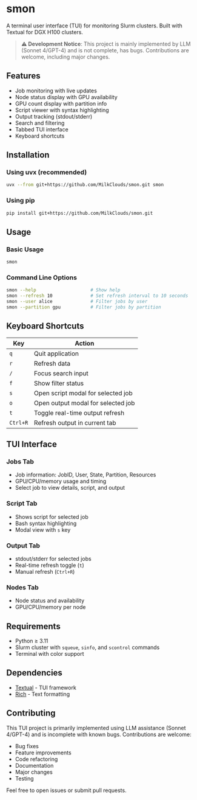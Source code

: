 # smon

A terminal user interface (TUI) for monitoring Slurm clusters. Built with Textual for DGX H100 clusters.

> **⚠️ Development Notice**: This project is mainly implemented by LLM (Sonnet 4/GPT-4) and is not complete, has bugs. Contributions are welcome, including major changes.

## Features

- Job monitoring with live updates
- Node status display with GPU availability
- GPU count display with partition info
- Script viewer with syntax highlighting
- Output tracking (stdout/stderr)
- Search and filtering
- Tabbed TUI interface
- Keyboard shortcuts

## Installation

### Using uvx (recommended)

```sh
uvx --from git+https://github.com/MilkClouds/smon.git smon
```

### Using pip

```sh
pip install git+https://github.com/MilkClouds/smon.git
```

## Usage

### Basic Usage

```sh
smon
```

### Command Line Options

```sh
smon --help                    # Show help
smon --refresh 10              # Set refresh interval to 10 seconds
smon --user alice              # Filter jobs by user
smon --partition gpu           # Filter jobs by partition
```

## Keyboard Shortcuts

| Key | Action |
|-----|--------|
| `q` | Quit application |
| `r` | Refresh data |
| `/` | Focus search input |
| `f` | Show filter status |
| `s` | Open script modal for selected job |
| `o` | Open output modal for selected job |
| `t` | Toggle real-time output refresh |
| `Ctrl+R` | Refresh output in current tab |

## TUI Interface

### Jobs Tab
- Job information: JobID, User, State, Partition, Resources
- GPU/CPU/memory usage and timing
- Select job to view details, script, and output

### Script Tab
- Shows script for selected job
- Bash syntax highlighting
- Modal view with `s` key

### Output Tab
- stdout/stderr for selected jobs
- Real-time refresh toggle (`t`)
- Manual refresh (`Ctrl+R`)

### Nodes Tab
- Node status and availability
- GPU/CPU/memory per node

## Requirements

- Python ≥ 3.11
- Slurm cluster with `squeue`, `sinfo`, and `scontrol` commands
- Terminal with color support

## Dependencies

- [Textual](https://github.com/Textualize/textual) - TUI framework
- [Rich](https://github.com/Textualize/rich) - Text formatting

## Contributing

This TUI project is primarily implemented using LLM assistance (Sonnet 4/GPT-4) and is incomplete with known bugs. Contributions are welcome:

- Bug fixes
- Feature improvements
- Code refactoring
- Documentation
- Major changes
- Testing

Feel free to open issues or submit pull requests.
